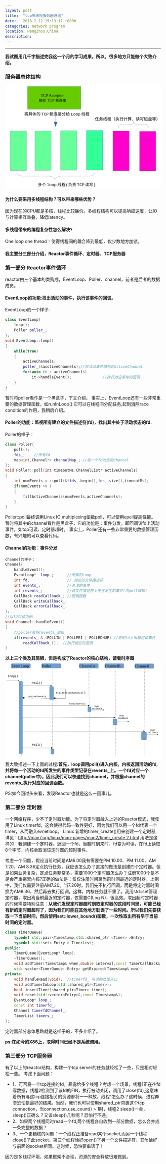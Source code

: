 ```yaml
---
layout: post
title:  "tcp多线程服务器总结"
date:   2018-2-12 15:13:17 +0800
categories: network program 
location: HangZhou,China 
description:  
---
```

---
**我试图用几千字描述完我这一个月的学习成果，所以，很多地方只能做个大致介绍。**
### 服务器总体结构
![framework](../material/TCPSERVER/tcp_framework.png)

#### 为什么要采用多线程结构？可以带来哪些优势？
因为现在的CPU都是多核，线程比较廉价。多线程结构可以提高响应速度，让IO与计算相互重叠，降低latency。
#### 多线程带来的编程复杂性怎么解决?
One loop one thread！使得线程间的耦合降到最低，仅少数地方加锁。

#### 我主要分三部分介绍，Reactor事件循环、定时器、TCP服务器

### 第一部分 Reactor事件循环
reactor由三个基本的类购成，EventLoop、Poller、channel，前者是后者的数据成员。
#### EventLoop的功能:找出活动的事件，执行该事件的回调。
EventLoop的一个样子:
```c++
class EventLoop{
    loop();
    Poller poller_;
};
void EventLoop::loop()
{
    while(true)
    {
        activeChannels;
        poller_(&acctiveChannels);//将活动事件填充到activeChannel
        for(auto it : activeChannels)
            it->handleEvent();              //执行对应事件的回调	
    }
}
```
暂时将poller看作是一个黑盒子，下文介绍。
事实上，EventLoop还有一些非常重要的数据管理函数，如runInLoop():它可以在线程间分配任务,起到消除race condition的作用，我稍后介绍。
#### Poller的功能：监视所有建立的文件描述符(fd)，找出其中处于活动状态的fd.
Poller的样子：
```c++
class Poller{
    poll();
    fds_;    //所有fd
    map<int,Channel*> channelMap_; //每一个fd对应的channel
};
void Poller::poll(int timeoutMs,ChannelList* activeChannels)
{
    int numEvents = ::poll(&*fds_.begin(),fds_.size(),timeoutMs);
    if(numEvents >0 )
    {
        fillActiveChannels(numEvents,activeChannels);
    }
}
```
Poller::poll最终调用Linux IO multiplexing函数poll，可以使用epoll提高性能。
暂时将其中的channel看作是黑盒子，它的功能是：事件分发，即回调该fd上活动事件，如tcp可读、定时器超时。
事实上，Poller还有一些非常重要的数据管理函数，有兴趣的可以查看代码。

#### Channel的功能：事件分发
```c++
channel的样子：
Channel{
    handleEvent();
    EventLoop*  loop_;      //所属的Loop
    int fd;                 // 对应的文件描述符
    int events_;			//关注的事件
    int revents_;			//该文件描述符上正在发生的事件(由poll得知)
    CallBack readCallback_; //回调函数
    CallBack writeCallback_;
    CallBack errorCallback_;
};
//以fd可读为例
void Channel::handleEvent()
{
    //poller会将revents_更新
    if(revents_ & (POLLIN | POLLPRI | POLLRDHUP) //说明fd上出现可读事件
        readCallback_();  //执行相应的回调
}
```

**以上三个类及其简陋，但是构成了Reactor的核心结构，请看时序图**
![timemap](../material/TCPSERVER/timemap.png)
我大致描述一下上面的过程:**首先，loop调用poll()进入内核，内核返回活动的fd,并将每一个活动的fd所发生的事件类型记录在revents_上。一个fd对应一个channel(poller中)，因此我们可以快速找到channel，并根据channel的revents_执行对应的回调函数。**

PS:如今回过头来看，发现Reactor也就是这么一回事儿。
### 第二部分 定时器
一个网络程序，少不了定时器功能。为了将定时器融入上述的Reactor模式，我使用了Linux timerfd，这会使得代码一致性更好，因为我们可以用一个fd代表一个timer，从而融入evnetloop。
Linux 新增的timer_create()用来创建一个定时器,详见：http://man7.org/linux/man-pages/man2/timer_create.2.html
用法是这样的：我创建一个定时器，返回一个fd，当超时到来时，fd变为可读，在fd上读取8个字节，内核会取消该定时器的超时事件。

考虑一个问题，假设当前时间是AM6.00我有需要在PM 10.00、PM 11.00、AM 7.20、AM 8.36定点执行任务，我应该怎么办？直接的做法是创建四个定时器。但是如果业务复杂，定点任务非常多，需要1000个定时器怎么办？注册1000个是不是会严重拖累内核?正确的做法是：仅仅注册时间离当前时间最近的定时器。上例中，我们仅需要注册AM7.20。当7.20时，我们先不执行回调，而是将定时器时间换为AM8.36，然后再去执行回调。这样，内核任务就不重了。我用std::set管理定时器，取出离当前最近的定时器，仅需要O(Log N)，很高效。取出超时定时器的时候需要特别注意：**从我们发现定时器超时到取定时器的这段时间里，可能已经有新的定时器超时了，因为我们可能在其他地方耽误了一些时间。所以我们先要获取一下当前时间，然后使用set<T>::lower_bound()函数，一次性取出所有早于当前时间的定时器。**
```c++
class TimerQueue{
    typedef std::pair<Timestamp,std::shared_ptr <Timer> >Entry;
    typedef std::set< Entry > TimerList;
public:
    TimerQueue(EventLoop* loop);
    ~TimerQueue();
    void addTimer(Timestamp& when,double interval,const TimerCallBack&);//新增定时器
    std::vector<TimerQueue::Entry> getExpired(Timestamp& now);         //取出超时的定时器
private:
    void handleRead(void);  //timerfd_ 可读的处理入口
    void addTimerInLoop(std::shared_ptr<Timer>);                        
    bool insertTimer(shared_ptr<Timer> timer);
    void reset(std::vector<Entry>&,const Timestamp&);                  //重置定时器
    EventLoop* loop_;                                                  //所属Loop
    const int timerfd_;                                                //即将超时的定时器
    Channel timerfdChannel_;                                           //为了融入loop，需要channel
    TimerList timers_;
};
```
定时器部分总体思路就是这样子的，不多介绍了。

**ps:在如今的X86上，取得时间已经不是系统调用。**
### 第三部分  TCP服务器

有了以上的reactor结构，构建一个tcp server的任务就轻松了一些，只是相对轻松一些。
考虑下面问题：
* 1、可否将一个tcp连接的fd，暴露给多个线程？考虑一个场景，线程1正在往fd写数据，线程2检测到了该fd的FIN，执行被动关闭，调用了close(fd),这意味着所有与这tcp连接相关的资源都将一一释放，线程1怎么办？这时候，进程奔溃恐怕是最好的结果。当然，我们也可以使用shared_ptr<T>包裹这个tcp connection，当connection.use_count() > 1时，线程2 sleep()一会，sleep()正确么？又该sleep()几秒呢？恐怕行不通。
* 2、如果两个线程同时read一个fd,两个线程各自收到一部分数据，怎么合并成一条完整的数据？
* 3、一个更糟糕的问题：一个线程正准备read某个socket,而另一个线程close()了此socket，第三个线程恰好open()了另一个文件描述符，其fd恰好与前面的socket相同。这时候，恐怕要串话了！	

因为是多线程环境，如果框架不合理，资源的安全释放很难做到。
```c++
```

